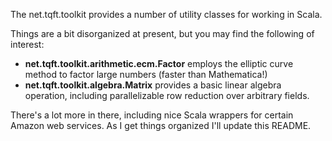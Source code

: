 The net.tqft.toolkit provides a number of utility classes for working in Scala.

Things are a bit disorganized at present, but you may find the following of interest:

* **net.tqft.toolkit.arithmetic.ecm.Factor** employs the elliptic curve method to factor large numbers (faster than Mathematica!)
* **net.tqft.toolkit.algebra.Matrix** provides a basic linear algebra operation, including parallelizable row reduction over arbitrary fields.

There's a lot more in there, including nice Scala wrappers for certain Amazon web services. As I get things organized I'll update this README.
